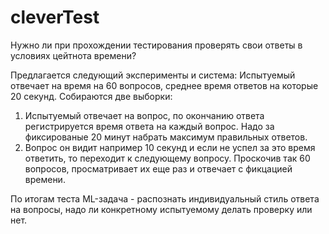 # cleverTest

Нужно ли при прохождении тестирования проверять свои ответы в условиях цейтнота времени?

Предлагается следующий эксперименты и система:
Испытуемый отвечает на время на 60 вопросов, среднее время ответов на которые 20 секунд. 
Собираются две выборки:
1) Испытуемый отвечает на вопрос, по окончанию ответа регистрируется время ответа на каждый вопрос. Надо за фиксированые 20 минут набрать максимум правильных ответов.
2) Вопрос он видит например 10 секунд и если не успел за это время ответить, то переходит к следующему вопросу. Проскочив так 60 вопросов, просматривает их еще раз и отвечает с фикцацией времени.

По итогам теста ML-задача - распознать индивидуальный стиль ответа на вопросы, надо ли конкретному испытуемому делать проверку или нет.
